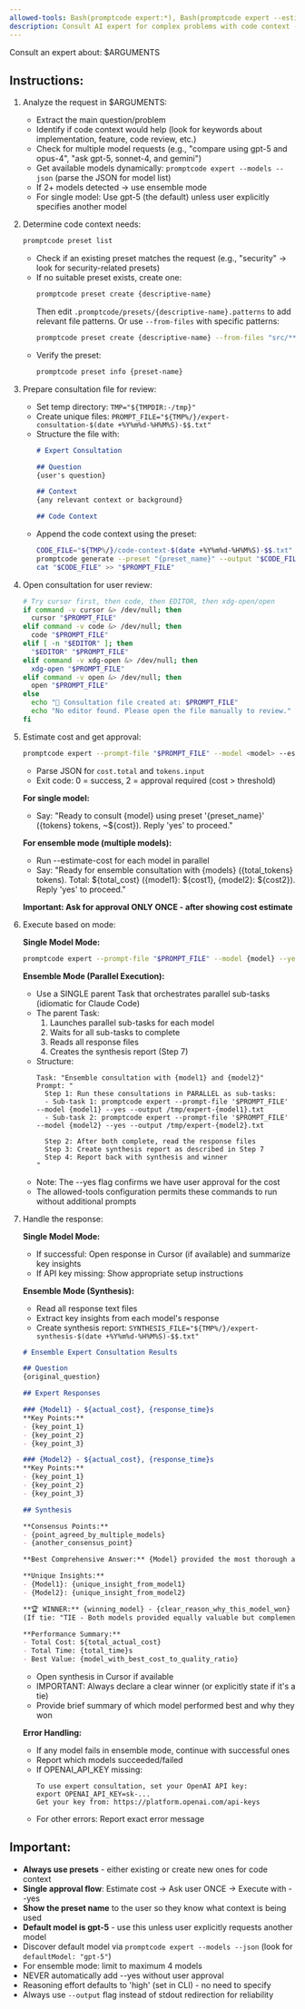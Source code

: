 ```yaml
---
allowed-tools: Bash(promptcode expert:*), Bash(promptcode expert --estimate-cost:* --json), Bash(promptcode expert --models --json), Bash(promptcode preset:*), Bash(promptcode generate:*), Bash(promptcode generate --preset:* --output:*), Bash(mktemp:*), Read(/tmp/*), Write(/tmp/*), Task, Bash(command -v:*), Bash(cursor:*), Bash(code:*), Bash(echo:*), Bash(cat:*), Bash(xdg-open:*), Bash(open:*), Bash(wc:*), Bash(date:*), Bash(mkdir:*), Bash(touch:*), Bash(ls:*), Bash(pwd:*), Bash(export:*), Bash(grep:*), Bash(sed:*), Bash(awk:*), Bash(tr:*), Bash(cut:*), Bash(sort:*), Bash(uniq:*), Bash(head:*), Bash(tail:*), Bash(rm:*), Bash(cp:*), Bash(mv:*), Bash(find:*), Bash(which:*), Bash(test:*), Bash([[:*)
description: Consult AI expert for complex problems with code context - supports ensemble mode for multiple models
---
```


Consult an expert about: $ARGUMENTS

## Instructions:

1. Analyze the request in $ARGUMENTS:
   - Extract the main question/problem
   - Identify if code context would help (look for keywords about implementation, feature, code review, etc.)
   - Check for multiple model requests (e.g., "compare using gpt-5 and opus-4", "ask gpt-5, sonnet-4, and gemini")
   - Get available models dynamically: `promptcode expert --models --json` (parse the JSON for model list)
   - If 2+ models detected → use ensemble mode
   - For single model: Use gpt-5 (the default) unless user explicitly specifies another model

2. Determine code context needs:
   ```bash
   promptcode preset list
   ```
   - Check if an existing preset matches the request (e.g., "security" → look for security-related presets)
   - If no suitable preset exists, create one:
     ```bash
     promptcode preset create {descriptive-name}
     ```
     Then edit `.promptcode/presets/{descriptive-name}.patterns` to add relevant file patterns.
     Or use `--from-files` with specific patterns:
     ```bash
     promptcode preset create {descriptive-name} --from-files "src/**/*.ts" "tests/**/*.test.ts"
     ```
   - Verify the preset:
     ```bash
     promptcode preset info {preset-name}
     ```

3. Prepare consultation file for review:
   - Set temp directory: `TMP="${TMPDIR:-/tmp}"`
   - Create unique files: `PROMPT_FILE="${TMP%/}/expert-consultation-$(date +%Y%m%d-%H%M%S)-$$.txt"`
   - Structure the file with:
     ```markdown
     # Expert Consultation
     
     ## Question
     {user's question}
     
     ## Context
     {any relevant context or background}
     
     ## Code Context
     ```
   - Append the code context using the preset:
     ```bash
     CODE_FILE="${TMP%/}/code-context-$(date +%Y%m%d-%H%M%S)-$$.txt"
     promptcode generate --preset "{preset_name}" --output "$CODE_FILE"
     cat "$CODE_FILE" >> "$PROMPT_FILE"
     ```

4. Open consultation for user review:
   ```bash
   # Try cursor first, then code, then EDITOR, then xdg-open/open
   if command -v cursor &> /dev/null; then
     cursor "$PROMPT_FILE"
   elif command -v code &> /dev/null; then
     code "$PROMPT_FILE"
   elif [ -n "$EDITOR" ]; then
     "$EDITOR" "$PROMPT_FILE"
   elif command -v xdg-open &> /dev/null; then
     xdg-open "$PROMPT_FILE"
   elif command -v open &> /dev/null; then
     open "$PROMPT_FILE"
   else
     echo "📄 Consultation file created at: $PROMPT_FILE"
     echo "No editor found. Please open the file manually to review."
   fi
   ```
   
5. Estimate cost and get approval:
   ```bash
   promptcode expert --prompt-file "$PROMPT_FILE" --model <model> --estimate-cost --json
   ```
   - Parse JSON for `cost.total` and `tokens.input`
   - Exit code: 0 = success, 2 = approval required (cost > threshold)
   
   **For single model:**
   - Say: "Ready to consult {model} using preset '{preset_name}' ({tokens} tokens, ~${cost}). Reply 'yes' to proceed."
   
   **For ensemble mode (multiple models):**
   - Run --estimate-cost for each model in parallel
   - Say: "Ready for ensemble consultation with {models} ({total_tokens} tokens). Total: ${total_cost} ({model1}: ${cost1}, {model2}: ${cost2}). Reply 'yes' to proceed."
   
   **Important: Ask for approval ONLY ONCE - after showing cost estimate**

6. Execute based on mode:

   **Single Model Mode:**
   ```bash
   promptcode expert --prompt-file "$PROMPT_FILE" --model {model} --yes
   ```
   
   **Ensemble Mode (Parallel Execution):**
   - Use a SINGLE parent Task that orchestrates parallel sub-tasks (idiomatic for Claude Code)
   - The parent Task:
     1. Launches parallel sub-tasks for each model
     2. Waits for all sub-tasks to complete
     3. Reads all response files
     4. Creates the synthesis report (Step 7)
   - Structure:
     ```
     Task: "Ensemble consultation with {model1} and {model2}"
     Prompt: "
       Step 1: Run these consultations in PARALLEL as sub-tasks:
       - Sub-task 1: promptcode expert --prompt-file '$PROMPT_FILE' --model {model1} --yes --output /tmp/expert-{model1}.txt
       - Sub-task 2: promptcode expert --prompt-file '$PROMPT_FILE' --model {model2} --yes --output /tmp/expert-{model2}.txt
       
       Step 2: After both complete, read the response files
       Step 3: Create synthesis report as described in Step 7
       Step 4: Report back with synthesis and winner
     "
     ```
   - Note: The --yes flag confirms we have user approval for the cost
   - The allowed-tools configuration permits these commands to run without additional prompts

7. Handle the response:

   **Single Model Mode:**
   - If successful: Open response in Cursor (if available) and summarize key insights
   - If API key missing: Show appropriate setup instructions
   
   **Ensemble Mode (Synthesis):**
   - Read all response text files
   - Extract key insights from each model's response
   - Create synthesis report: `SYNTHESIS_FILE="${TMP%/}/expert-synthesis-$(date +%Y%m%d-%H%M%S)-$$.txt"`
   
   ```markdown
   # Ensemble Expert Consultation Results
   
   ## Question
   {original_question}
   
   ## Expert Responses
   
   ### {Model1} - ${actual_cost}, {response_time}s
   **Key Points:**
   - {key_point_1}
   - {key_point_2}
   - {key_point_3}
   
   ### {Model2} - ${actual_cost}, {response_time}s
   **Key Points:**
   - {key_point_1}
   - {key_point_2}
   - {key_point_3}
   
   ## Synthesis
   
   **Consensus Points:**
   - {point_agreed_by_multiple_models}
   - {another_consensus_point}
   
   **Best Comprehensive Answer:** {Model} provided the most thorough analysis, particularly strong on {specific_aspect}
   
   **Unique Insights:**
   - {Model1}: {unique_insight_from_model1}
   - {Model2}: {unique_insight_from_model2}
   
   **🏆 WINNER:** {winning_model} - {clear_reason_why_this_model_won}
   (If tie: "TIE - Both models provided equally valuable but complementary insights")
   
   **Performance Summary:**
   - Total Cost: ${total_actual_cost}
   - Total Time: {total_time}s
   - Best Value: {model_with_best_cost_to_quality_ratio}
   ```
   
   - Open synthesis in Cursor if available
   - IMPORTANT: Always declare a clear winner (or explicitly state if it's a tie)
   - Provide brief summary of which model performed best and why they won

   **Error Handling:**
   - If any model fails in ensemble mode, continue with successful ones
   - Report which models succeeded/failed
   - If OPENAI_API_KEY missing:
     ```
     To use expert consultation, set your OpenAI API key:
     export OPENAI_API_KEY=sk-...
     Get your key from: https://platform.openai.com/api-keys
     ```
   - For other errors: Report exact error message

## Important:
- **Always use presets** - either existing or create new ones for code context
- **Single approval flow**: Estimate cost → Ask user ONCE → Execute with --yes
- **Show the preset name** to the user so they know what context is being used
- **Default model is gpt-5** - use this unless user explicitly requests another model
- Discover default model via `promptcode expert --models --json` (look for `defaultModel: "gpt-5"`)
- For ensemble mode: limit to maximum 4 models
- NEVER automatically add --yes without user approval
- Reasoning effort defaults to 'high' (set in CLI) - no need to specify
- Always use `--output` flag instead of stdout redirection for reliability